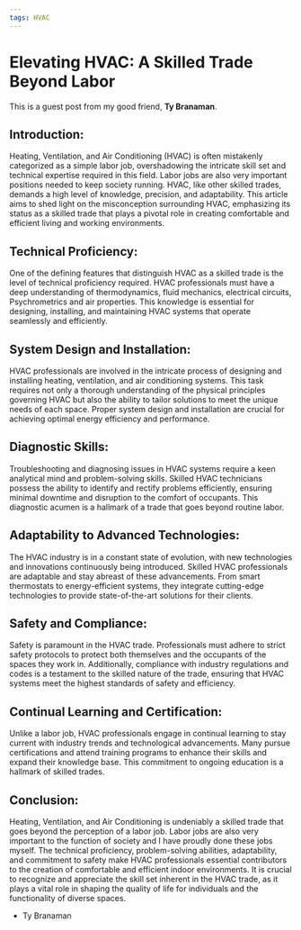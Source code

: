 ```yaml
---
tags: HVAC
---
```


# Elevating HVAC: A Skilled Trade Beyond Labor

This is a guest post from my good friend, **Ty Branaman**.

## Introduction:

Heating, Ventilation, and Air Conditioning (HVAC) is often mistakenly categorized as a simple labor
job, overshadowing the intricate skill set and technical expertise required in this field. Labor
jobs are also very important positions needed to keep society running. HVAC, like other skilled
trades, demands a high level of knowledge, precision, and adaptability. This article aims to shed
light on the misconception surrounding HVAC, emphasizing its status as a skilled trade that plays a
pivotal role in creating comfortable and efficient living and working environments.

## Technical Proficiency:

One of the defining features that distinguish HVAC as a skilled trade is the level of technical
proficiency required. HVAC professionals must have a deep understanding of thermodynamics, fluid
mechanics, electrical circuits, Psychrometrics and air properties. This knowledge is essential for
designing, installing, and maintaining HVAC systems that operate seamlessly and efficiently.

## System Design and Installation:

HVAC professionals are involved in the intricate process of designing and installing heating,
ventilation, and air conditioning systems. This task requires not only a thorough understanding of
the physical principles governing HVAC but also the ability to tailor solutions to meet the unique
needs of each space. Proper system design and installation are crucial for achieving optimal energy
efficiency and performance.

## Diagnostic Skills:

Troubleshooting and diagnosing issues in HVAC systems require a keen analytical mind and
problem-solving skills. Skilled HVAC technicians possess the ability to identify and rectify
problems efficiently, ensuring minimal downtime and disruption to the comfort of occupants. This
diagnostic acumen is a hallmark of a trade that goes beyond routine labor.

## Adaptability to Advanced Technologies:

The HVAC industry is in a constant state of evolution, with new technologies and innovations
continuously being introduced. Skilled HVAC professionals are adaptable and stay abreast of these
advancements. From smart thermostats to energy-efficient systems, they integrate cutting-edge
technologies to provide state-of-the-art solutions for their clients.

## Safety and Compliance:

Safety is paramount in the HVAC trade. Professionals must adhere to strict safety protocols to
protect both themselves and the occupants of the spaces they work in. Additionally, compliance with
industry regulations and codes is a testament to the skilled nature of the trade, ensuring that HVAC
systems meet the highest standards of safety and efficiency.

## Continual Learning and Certification:

Unlike a labor job, HVAC professionals engage in continual learning to stay current with industry
trends and technological advancements. Many pursue certifications and attend training programs to
enhance their skills and expand their knowledge base. This commitment to ongoing education is a
hallmark of skilled trades.

## Conclusion:

Heating, Ventilation, and Air Conditioning is undeniably a skilled trade that goes beyond the
perception of a labor job. Labor jobs are also very important to the function of society and I have
proudly done these jobs myself. The technical proficiency, problem-solving abilities, adaptability,
and commitment to safety make HVAC professionals essential contributors to the creation of
comfortable and efficient indoor environments. It is crucial to recognize and appreciate the skill
set inherent in the HVAC trade, as it plays a vital role in shaping the quality of life for
individuals and the functionality of diverse spaces.

- Ty Branaman
